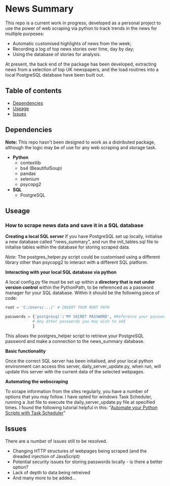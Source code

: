 # News Summary

This repo is a current work in progress, developed as a personal project to use the power of web scraping via python to track trends in the news for multiple purposes:

 - Automatic customised highlights of news from the week;
 - Recording a log of top news stories over time, day by day;
 - Using the database of stories for analysis.
 
At present, the back end of the package has been developed, extracting news from a selection of top UK newspapers, and the load routines into a local PostgreSQL database have been built out.
 
## Table of contents
 
 * [Dependencies](#dependencies)
 * [Useage](#useage)
 * [Issues](#issues)
 
## Dependencies
 
**Note:** This repo hasn't been designed to work as a distributed package, although the logic may be of use for any web scraping and storage task. 
 
  * **Python**
    * contextlib
    * bs4 (BeautifulSoup)
    * pandas
    * selenium
    * psycopg2
  * **SQL**
    * PostgreSQL

## Useage
 
### How to scrape news data and save it in a SQL database
 
**Creating a local SQL server**
If you have PostgreSQL set up locally, initialise a new database called "news_summary", and run the init_tables.sql file to initalise tables within the database for storing scraped data.

*Note:* The postgres_helper.py script could be customised using a different library other than psycopg2 to interact with a different SQL platform.

**Interacting with your local SQL database via python**

A local config.py file must be set up within a **directory that is not under version control** within the  PythonPath, to be referenced as a password manager for your SQL database. Within it should be the following piece of code:
 ``` python
root = 'C:/Users/.../' # INSERT YOUR ROOT PATH 

passwords = {'postgresql':'MY SECRET PASSWORD', #Reference your password to access the local sql database you've set up
             # Any other passwords you may wish to add
             }
 ```

This allows the postgres_helper script to retrieve your PostgreSQL password and make a connection to the news_summary database.

**Basic functionality**

Once the correct SQL server has been initalised, and your local python environment can access this server, daily_server_update.py, when run, will update this server with the current data of the selected webpages.

**Automating the webscraping**

To scrape information from the sites regularly, you have a number of options that you may follow. I have opted for windows Task Scheduler, running a .bat file to execute the daily_server_update.py file at specified times. I found the following tutorial helpful in this: "[Automate your Python Scripts with Task Scheduler](https://towardsdatascience.com/automate-your-python-scripts-with-task-scheduler-661d0a40b279)"

## Issues

There are a number of issues still to be resolved.

* Changing HTTP structures of webpages being scraped (and the dreaded injection of JavaScript)
* Potential security issues for storing passwords locally - is there a better option?
* Lack of depth to data being retreived
* And many more to be added...
